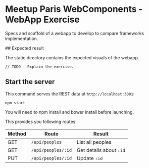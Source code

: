 # Meetup Paris WebComponents - WebApp Exercise

Specs and scaffold of a webapp to develop to compare frameworks implementation.

## Expected result

The static directory contains the expected visuals of the webapp.

    // TODO - Explain the exercise.

## Start the server

This command serves the REST data at `http://localhost:3001`:

    npm start

You will need to npm install and bower install before launching.

This provides you following routes:

Method | Route              | Result
------ | ------------------ | ------
GET    | `/api/peoples`     | List all peoples
GET    | `/api/peoples/:id` | Get details about `:id`
PUT    | `/api/peoples/:id` | Update `:id`
